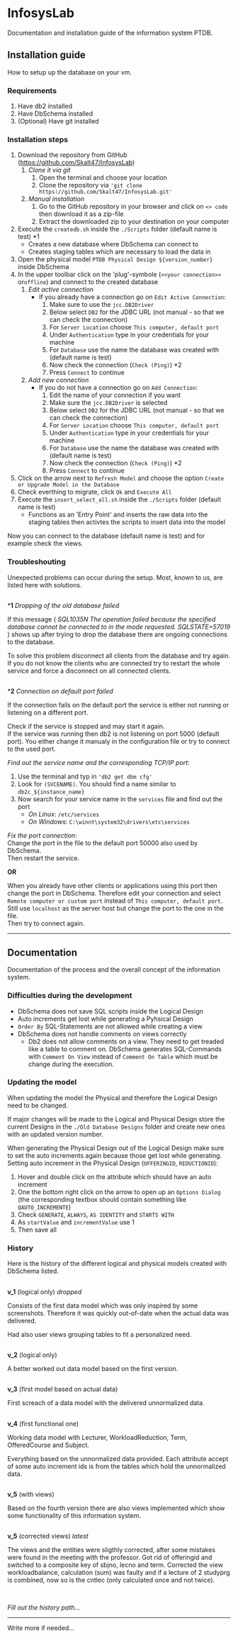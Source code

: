 # InfosysLab

Documentation and installation guide of the information system PTDB.

## Installation guide

How to setup up the database on your vm.

### Requirements

1. Have db2 installed
2. Have DbSchema installed
3. (Optional) Have git installed

### Installation steps

1. Download the repository from GitHub (https://github.com/Skalt47/InfosysLab)
    1. *Clone it via git*
        1. Open the terminal and choose your location
        2. Clone the repository via `'git clone https://github.com/Skalt47/InfosysLab.git'`
    2. *Manual installation*
        1. Go to the GitHub repository in your browser and click on `<> code` then download it as a zip-file
        2. Extract the downloaded zip to your destination on your computer
2. Execute the `createdb.sh` inside the `./Scripts` folder (default name is test) *1
    - Creates a new database where DbSchema can connect to
    - Creates staging tables which are necessary to load the data in
3. Open the physical model `PTDB Physical Design §{version_number}` inside DbSchema
4. In the upper toolbar click on the 'plug'-symbole (`<<your connection>>` or`offline`) and connect to the created database
    1. *Edit active connection*
        - If you already have a connection go on `Edit Active Connection`:
            1. Make sure to use the `jcc.DB2Driver`
            2. Below select `DB2` for the JDBC URL (not manual - so that we can check the connection)
            3. For `Server Location` choose `This computer, default port`
            4. Under `Authentication` type in your credentials for your machine
            5. For `Database` use the name the database was created with (default name is test)
            6. Now check the connection (`Check (Ping)`) *2
            7. Press `Connect` to continue
    2. *Add new connection*
        - If you do not have a connection go on `Add Connection`:
            1. Edit the name of your connection if you want
            2. Make sure the `jcc.DB2Driver` is selected
            3. Below select `DB2` for the JDBC URL (not manual - so that we can check the connection)
            4. For `Server Location` choose `This computer, default port`
            5. Under `Authentication` type in your credentials for your machine
            6. For `Database` use the name the database was created with (default name is test)
            7. Now check the connection (`Check (Ping)`) *2
            8. Press `Connect` to continue
5. Click on the arrow next to `Refresh Model` and choose the option `Create or Upgrade Model in the Database`
6. Check everthing to migrate, click `Ok` and `Execute All`
7. Execute the `insert_select_all.sh` inside the `./Scripts` folder (default name is test)
    - Functions as an 'Entry Point' and inserts the raw data into the staging tables then activtes the scripts to insert data into the model

Now you can connect to the database (default name is test) and for example check the views.

### Troubleshouting

Unexpected problems can occur during the setup. Most, known to us, are listed here with solutions.

##

***1** *Dropping of the old database failed*

If this message (
*SQL1035N  The operation failed because the specified database cannot be connected to in the mode requested.  SQLSTATE=57019*
) shows up after trying to drop the database there are ongoing connections to the database.

To solve this problem disconnect all clients from the database and try again.</br>
If you do not know the clients who are connected try to restart the whole service and force a disconnect on all connected clients.

##

***2** *Connection on default port failed*

If the connection fails on the default port the service is either not running or listening on a different port.

Check if the service is stopped and may start it again.</br>
If the service was running then db2 is not listening on port 5000 (default port). 
You either change it manualy in the configuration file or try to connect to the used port.

*Find out the service name and the corresponding TCP/IP port*:</br>
1. Use the terminal and typ in `'db2 get dbm cfg'`
2. Look for `(SVCENAME)`. You should find a name similar to `db2c_${instance_name}`
3. Now search for your service name in the `services` file and find out the port
    - *On Linux*: `/etc/services`
    - *On Windows*: `C:\winnt\system32\drivers\etc\services`

*Fix the port connection*:</br>
Change the port in the file to the default port 50000 also used by DbSchema.</br>
Then restart the service.

**OR**

When you already have other clients or applications using this port then change the port in DbSchema.
Therefore edit your connection and select `Remote computer or custom port` instead of `This computer, default port`.
Still use `localhost` as the server host but change the port to the one in the file.</br>
Then try to connect again.

---

## Documentation

Documentation of the process and the overall concept of the information system.

### Difficulties during the development

- DbSchema does not save SQL scripts inside the Logical Design
- Auto increments get lost while generating a Pyhsical Design
- `Order By` SQL-Statements are not allowed while creating a view
- DbSchema does not handle comments on views correctly
    - Db2 does not allow comments on a view. They need to get treaded like a table to comment on. 
    DbSchema generates SQL-Commands with `Comment On View` instead of `Comment On Table` which must be change during the execution.

### Updating the model

When updating the model the Physical and therefore the Logical Design need to be changed.

If major changes will be made to the Logical and Physical Design store the current Designs in the `./Old Database Designs` folder and create new ones with an updated version number.

When generating the Physical Design out of the Logical Design make sure to set the auto increments again because those get lost while generating.
Setting auto increment in the Physical Design (`OFFERINGID`, `REDUCTIONID`):
1. Hover and double click on the attribute which should have an auto increment
2. One the bottom right click on the arrow to open up an `Options Dialog` (the corresponding textbox should contain something like `QAUTO_INCREMENTE`)
3. Check `GENERATE`, `ALWAYS`, `AS IDENTITY` and `STARTS WITH`
4. As `startValue` and `incrementValue` use 1
5. Then save all

### History

Here is the history of the different logical and physical models created with DbSchema listed.

##

**v_1** (logical only) *dropped*

Consists of the first data model which was only inspired by some screenshots. 
Therefore it was quickly out-of-date when the actual data was delivered.

Had also user views grouping tables to fit a personalized need.

##

**v_2** (logical only)

A better worked out data model based on the first version.

##

**v_3** (first model based on actual data)

First screach of a data model with the delivered unnormalized data.

##

**v_4** (first functional one)

Working data model with Lecturer, WorkloadReduction, Term, OfferedCourse and Subject.

Everything based on the unnormalized data provided. Each attribute accept of some auto increment ids is from the tables which hold the unnormalized data.

##

**v_5** (with views) 

Based on the fourth version there are also views implemented which show some functionality of this information system.

##

**v_5** (corrected views) *latest*

The views and the entities were sligthly corrected, after some mistakes were found in the meeting with the professor. Got rid of offeringid and switched to a composite key of sbjno, lecno and term. Corrected the view workloadbalance, calculation (sum) was faulty and if a lecture of 2 studyprg is combined, now so is the cntlec (only calculated once and not twice).

</br>

*Fill out the history path*...

---

Write more if needed...
